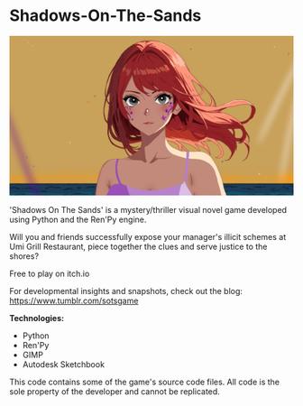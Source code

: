 # Shadows-On-The-Sands
<img src = "yuzu_closeup.png">

'Shadows On The Sands' is a mystery/thriller visual novel game developed using Python and the Ren'Py engine.

Will you and friends successfully expose your manager's illicit schemes at Umi Grill Restaurant, piece together the clues and serve justice to the shores?

Free to play on itch.io

For developmental insights and snapshots, check out the blog: https://www.tumblr.com/sotsgame

<b>Technologies:</b>
- Python
- Ren'Py
- GIMP
- Autodesk Sketchbook

This code contains some of the game's source code files. All code is the sole property of the developer and cannot be replicated.
